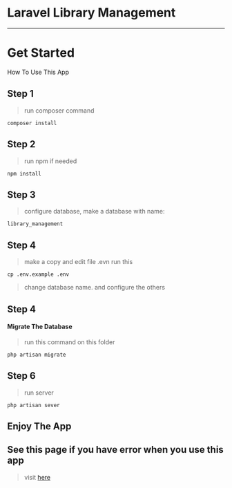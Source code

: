 # Laravel Library Management

<hr>

# Get Started
How To Use This App

## Step 1
> run composer command
```
composer install
```

## Step 2
> run npm if needed
```
npm install
```

## Step 3
> configure database, make a database with name:
```
library_management
```

## Step 4
> make a copy and edit file .evn
run this
```
cp .env.example .env
```
> change database name. and configure the others

## Step 4
#### Migrate The Database
> run this command on this folder
```
php artisan migrate
```
## Step 6
> run server
```
php artisan sever
```

## Enjoy The App

## See this page if you have error when you use this app
> visit [here](https://devmarketer.io/learn/setup-laravel-project-cloned-github-com/)